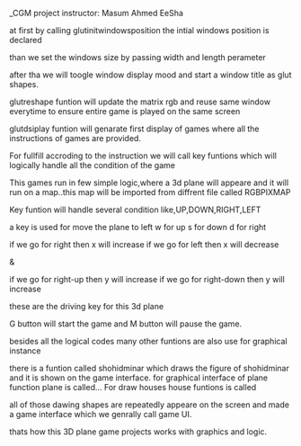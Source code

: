 _CGM project
instructor: Masum Ahmed EeSha


at first by calling glutinitwindowsposition the intial windows position is declared

than we set the windows size by passing width and length perameter

after tha we will toogle window display mood and start a window title as glut shapes.

glutreshape funtion will update the matrix rgb and reuse same window everytime to ensure entire game is played on the same screen

glutdsiplay funtion will genarate first display of games where all the instructions of games are provided.

For fullfill accroding to the instruction we will call key funtions which will logically handle all the condition of the game

This games run in few simple logic,where a 3d plane will appeare and  it will run on a map..this map will be imported from diffrent file called RGBPIXMAP

Key funtion will handle several condition like,UP,DOWN,RIGHT,LEFT

a key is used for move the plane to left
w for up
s for down 
d for right

if we go for right then x will increase
if we go for left then x will decrease

&

if we go for right-up then y will increase
if we go for right-down then y will increase

these are the driving key for this 3d plane

G button will start the game and M button will pause the game.


besides all the logical codes many other funtions are also use for graphical instance

there is a funtion called shohidminar which draws the figure of shohidminar and it is shown on the game interface.
for graphical interface of plane function plane is called...
For draw houses house funtions is called

all of those dawing shapes are repeatedly appeare on the screen and made a game interface which we genrally call game UI.

thats how this 3D plane game projects works with graphics and logic.




